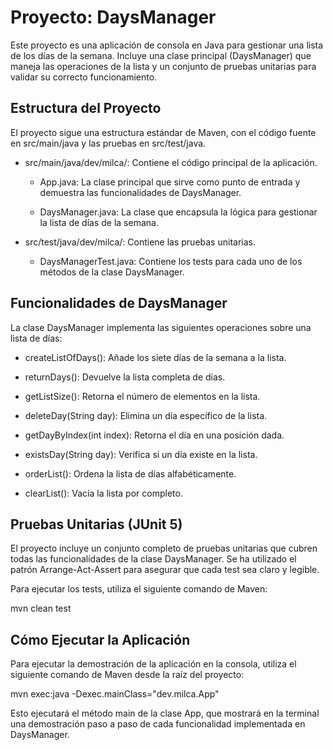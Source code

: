 # Proyecto: DaysManager
Este proyecto es una aplicación de consola en Java para gestionar una lista de los días de la semana. Incluye una clase principal (DaysManager) que maneja las operaciones de la lista y un conjunto de pruebas unitarias para validar su correcto funcionamiento.

## Estructura del Proyecto
El proyecto sigue una estructura estándar de Maven, con el código fuente en src/main/java y las pruebas en src/test/java.

* src/main/java/dev/milca/: Contiene el código principal de la aplicación.

  - App.java: La clase principal que sirve como punto de entrada y demuestra las funcionalidades de DaysManager.

  - DaysManager.java: La clase que encapsula la lógica para gestionar la lista de días de la semana.

* src/test/java/dev/milca/: Contiene las pruebas unitarias.

  - DaysManagerTest.java: Contiene los tests para cada uno de los métodos de la clase DaysManager.

## Funcionalidades de DaysManager
La clase DaysManager implementa las siguientes operaciones sobre una lista de días:

* createListOfDays(): Añade los siete días de la semana a la lista.

* returnDays(): Devuelve la lista completa de días.

* getListSize(): Retorna el número de elementos en la lista.

* deleteDay(String day): Elimina un día específico de la lista.

* getDayByIndex(int index): Retorna el día en una posición dada.

* existsDay(String day): Verifica si un día existe en la lista.

* orderList(): Ordena la lista de días alfabéticamente.

* clearList(): Vacía la lista por completo.

## Pruebas Unitarias (JUnit 5)
El proyecto incluye un conjunto completo de pruebas unitarias que cubren todas las funcionalidades de la clase DaysManager. Se ha utilizado el patrón Arrange-Act-Assert para asegurar que cada test sea claro y legible.

Para ejecutar los tests, utiliza el siguiente comando de Maven:

mvn clean test 

## Cómo Ejecutar la Aplicación
Para ejecutar la demostración de la aplicación en la consola, utiliza el siguiente comando de Maven desde la raíz del proyecto:

 mvn exec:java -Dexec.mainClass="dev.milca.App" 

Esto ejecutará el método main de la clase App, que mostrará en la terminal una demostración paso a paso de cada funcionalidad implementada en DaysManager.
